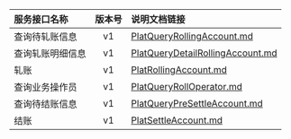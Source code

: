   
| 服务接口名称 | 版本号 | 说明文档链接 |  
| :----------------- | :-----: | :---------------- |  
| 查询待轧账信息 | v1 | [PlatQueryRollingAccount.md](https://gitee.com/leslieleslie/gitMd/blob/master/EpeisPlat/PlatRolSetAccServer/PlatQueryRollingAccount.md) |  
| 查询轧账明细信息 | v1 | [PlatQueryDetailRollingAccount.md](https://gitee.com/leslieleslie/gitMd/blob/master/EpeisPlat/PlatRolSetAccServer/PlatQueryDetailRollingAccount.md) |  
| 轧账 | v1 | [PlatRollingAccount.md](https://gitee.com/leslieleslie/gitMd/blob/master/EpeisPlat/PlatRolSetAccServer/PlatRollingAccount.md) |  
| 查询业务操作员 | v1 | [PlatQueryRollOperator.md](https://gitee.com/leslieleslie/gitMd/blob/master/EpeisPlat/PlatRolSetAccServer/PlatQueryRollOperator.md) |  
| 查询待结账信息 | v1 | [PlatQueryPreSettleAccount.md](https://gitee.com/leslieleslie/gitMd/blob/master/EpeisPlat/PlatRolSetAccServer/PlatQueryPreSettleAccount.md) |  
| 结账 | v1 | [PlatSettleAccount.md](https://gitee.com/leslieleslie/gitMd/blob/master/EpeisPlat/PlatRolSetAccServer/PlatSettleAccount.md) |  
  

